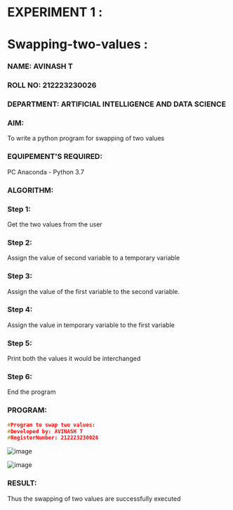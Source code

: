 # EXPERIMENT 1 :
# Swapping-two-values :
### NAME: AVINASH T
### ROLL NO: 212223230026
### DEPARTMENT: ARTIFICIAL INTELLIGENCE AND DATA SCIENCE
### AIM:
To write a python program for swapping of two values
### EQUIPEMENT'S REQUIRED: 
PC
Anaconda - Python 3.7
### ALGORITHM: 
### Step 1:
Get the two values from the user
### Step 2: 
Assign the value of second variable to a temporary variable 
### Step 3: 
Assign the value of the first variable to the second variable.
### Step 4:  
Assign the value in temporary variable to the first variable
### Step 5: 
Print both the values it would be interchanged
### Step 6: 
End the program
### PROGRAM:

```c
#Program to swap two values:
#Developed by: AVINASH T
#RegisterNumber: 212223230026
```

![image](https://github.com/AVINASH05T/Swapping-two-values/assets/151514286/fb42e139-2c89-4edb-a905-5675f9ced81b)

![image](https://github.com/AVINASH05T/Swapping-two-values/assets/151514286/8c04a5f9-e935-49d6-b19a-9a05924a1b5a)


### RESULT:
Thus the swapping of two values are successfully executed



